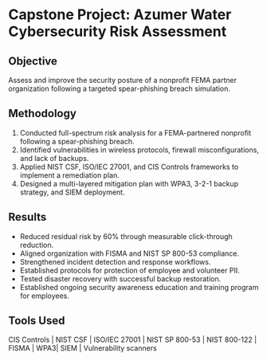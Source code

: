 # Capstone Project: Azumer Water Cybersecurity Risk Assessment

## Objective
Assess and improve the security posture of a nonprofit FEMA partner organization following a targeted spear-phishing breach simulation.

## Methodology
1. Conducted full-spectrum risk analysis for a FEMA-partnered nonprofit following a spear-phishing breach.  
2. Identified vulnerabilities in wireless protocols, firewall misconfigurations, and lack of backups.  
3. Applied NIST CSF, ISO/IEC 27001, and CIS Controls frameworks to implement a remediation plan.  
4. Designed a multi-layered mitigation plan with WPA3, 3-2-1 backup strategy, and SIEM deployment.  

## Results
- Reduced residual risk by 60% through measurable click-through reduction.
- Aligned organization with FISMA and NIST SP 800-53 compliance.  
- Strengthened incident detection and response workflows.
- Established protocols for protection of employee and volunteer PII.
- Tested disaster recovery with successful backup restoration.
- Established ongoing security awareness education and training program for employees.

## Tools Used
CIS Controls | NIST CSF | ISO/IEC 27001 | NIST SP 800-53 | NIST 800-122 | FISMA | WPA3| SIEM | Vulnerability scanners
